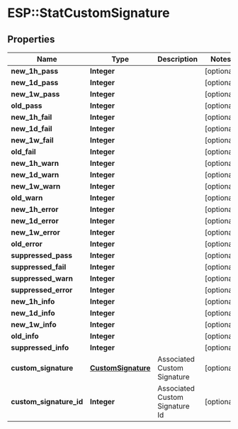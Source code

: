 # ESP::StatCustomSignature

## Properties
Name | Type | Description | Notes
------------ | ------------- | ------------- | -------------
**new_1h_pass** | **Integer** |  | [optional] 
**new_1d_pass** | **Integer** |  | [optional] 
**new_1w_pass** | **Integer** |  | [optional] 
**old_pass** | **Integer** |  | [optional] 
**new_1h_fail** | **Integer** |  | [optional] 
**new_1d_fail** | **Integer** |  | [optional] 
**new_1w_fail** | **Integer** |  | [optional] 
**old_fail** | **Integer** |  | [optional] 
**new_1h_warn** | **Integer** |  | [optional] 
**new_1d_warn** | **Integer** |  | [optional] 
**new_1w_warn** | **Integer** |  | [optional] 
**old_warn** | **Integer** |  | [optional] 
**new_1h_error** | **Integer** |  | [optional] 
**new_1d_error** | **Integer** |  | [optional] 
**new_1w_error** | **Integer** |  | [optional] 
**old_error** | **Integer** |  | [optional] 
**suppressed_pass** | **Integer** |  | [optional] 
**suppressed_fail** | **Integer** |  | [optional] 
**suppressed_warn** | **Integer** |  | [optional] 
**suppressed_error** | **Integer** |  | [optional] 
**new_1h_info** | **Integer** |  | [optional] 
**new_1d_info** | **Integer** |  | [optional] 
**new_1w_info** | **Integer** |  | [optional] 
**old_info** | **Integer** |  | [optional] 
**suppressed_info** | **Integer** |  | [optional] 
**custom_signature** | [**CustomSignature**](CustomSignature.md) | Associated Custom Signature | [optional] 
**custom_signature_id** | **Integer** | Associated Custom Signature Id | [optional] 


